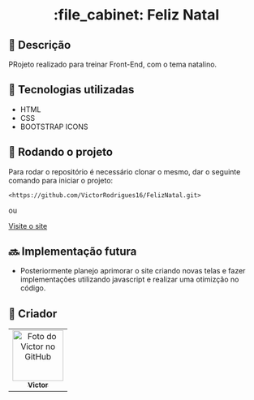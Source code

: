 <h1 align="center">:file_cabinet: Feliz Natal</h1>



## :memo: Descrição 
PRojeto realizado para treinar Front-End, com o tema natalino.


## :wrench: Tecnologias utilizadas
* HTML
* CSS
* BOOTSTRAP ICONS

## :rocket: Rodando o projeto
Para rodar o repositório é necessário clonar o mesmo, dar o seguinte comando para iniciar o projeto:
```
<https://github.com/VictorRodrigues16/FelizNatal.git>
```
ou
<br>

 <a href="https://victorrodrigues16.github.io/FelizNatal/">
    Visite o site
</a>

## :soon: Implementação futura
* Posteriormente planejo aprimorar o site criando novas telas e fazer implementações utilizando javascript e realizar uma otimizção no código.

## :handshake: Criador
<table>
  <tr>
    <td align="center">
      <a href="https://github.com/VictorRodrigues16">
        <img src="https://avatars.githubusercontent.com/u/143040764?v=4" width="100px;" alt="Foto do Victor no GitHub"/><br>
        <sub>
          <b>Victor</b>
        </sub>
      </a>
    </td>
  </tr>
</table>
